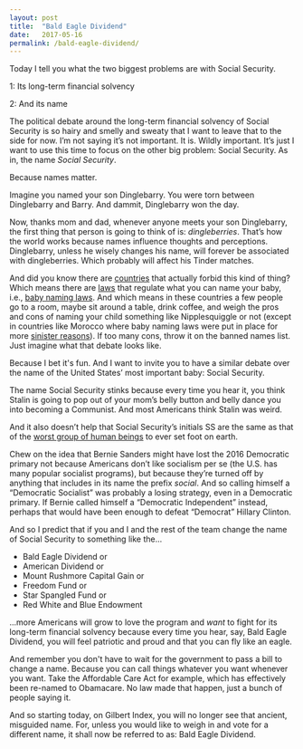 ```yaml
---
layout: post
title:  "Bald Eagle Dividend"
date:   2017-05-16
permalink: /bald-eagle-dividend/
---
```

Today I tell you what the two biggest problems are with Social Security. 

1: Its long-term financial solvency

2: And its name

The political debate around the long-term financial solvency of Social Security is so hairy and smelly and sweaty that I want to leave that to the side for now. I’m not saying it’s not important. It is. Wildly important. It’s just I want to use this time to focus on the other big problem: Social Security. As in, the name *Social Security*.

Because names matter. 

Imagine you named your son Dinglebarry. You were torn between Dinglebarry and Barry. And dammit, Dinglebarry won the day. 

Now, thanks mom and dad, whenever anyone meets your son Dinglebarry, the first thing that person is going to think of is: *dingleberries*. That’s how the world works because names influence thoughts and perceptions. Dinglebarry, unless he wisely changes his name, will forever be associated with dingleberries. Which probably will affect his Tinder matches. 

And did you know there are [countries](https://www.washingtonpost.com/news/worldviews/wp/2013/05/03/12-countries-where-the-government-regulates-what-you-can-name-your-child/) that actually forbid this kind of thing? Which means there are [laws](https://en.wikipedia.org/wiki/Naming_law) that regulate what you can name your baby, i.e., [baby naming laws](http://mentalfloss.com/article/25034/8-countries-fascinating-baby-naming-laws). And which means in these countries a few people go to a room, maybe sit around a table, drink coffee, and weigh the pros and cons of naming your child something like Nipplesquiggle or not (except in countries like Morocco where baby naming laws were put in place for more [sinister reasons](https://www.hrw.org/news/2010/12/14/morocco/western-sahara-more-freedom-name-their-children)). If too many cons, throw it on the banned names list. Just imagine what that debate looks like.

Because I bet it's fun. And I want to invite you to have a similar debate over the name of the United States’ most important baby: Social Security. 

The name Social Security stinks because every time you hear it, you think Stalin is going to pop out of your mom’s belly button and belly dance you into becoming a Communist. And most Americans think Stalin was weird. 

And it also doesn’t help that Social Security’s initials SS are the same as that of the [worst group of human beings](https://en.wikipedia.org/wiki/Schutzstaffel) to ever set foot on earth. 

Chew on the idea that Bernie Sanders might have lost the 2016 Democratic primary not because Americans don’t like socialism per se (the U.S. has many popular socialist programs), but because they’re turned off by anything that includes in its name the prefix *social*. And so calling himself a “Democratic Socialist” was probably a losing strategy, even in a Democratic primary. If Bernie called himself a “Democratic Independent” instead, perhaps that would have been enough to defeat “Democrat” Hillary Clinton.  

And so I predict that if you and I and the rest of the team change the name of Social Security to something like the...

* Bald Eagle Dividend or
* American Dividend or 
* Mount Rushmore Capital Gain or
* Freedom Fund or
* Star Spangled Fund or 
* Red White and Blue Endowment 

...more Americans will grow to love the program and *want* to fight for its long-term financial solvency because every time you hear, say, Bald Eagle Dividend, you will feel patriotic and proud and that you can fly like an eagle. 

And remember you don't have to wait for the government to pass a bill to change a name. Because you can call things whatever you want whenever you want. Take the Affordable Care Act for example, which has effectively been re-named to Obamacare. No law made that happen, just a bunch of people saying it. 

And so starting today, on Gilbert Index, you will no longer see that ancient, misguided name. For, unless you would like to weigh in and vote for a different name, it shall now be referred to as: Bald Eagle Dividend.
